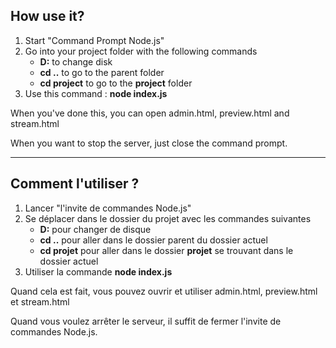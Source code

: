 ## How use it?
1. Start "Command Prompt Node.js"
1. Go into your project folder with the following commands
    - **D:** to change disk
    - **cd ..** to go to the parent folder
    - **cd project** to go to the **project** folder
1. Use this command : **node index.js**

When you've done this, you can open admin.html, preview.html and stream.html

When you want to stop the server, just close the command prompt.

-----

## Comment l'utiliser ?
1. Lancer "l'invite de commandes Node.js"
1. Se déplacer dans le dossier du projet avec les commandes suivantes
    - **D:** pour changer de disque
    - **cd ..** pour aller dans le dossier parent du dossier actuel
    - **cd projet** pour aller dans le dossier **projet** se trouvant dans le dossier actuel
1. Utiliser la commande **node index.js**

Quand cela est fait, vous pouvez ouvrir et utiliser admin.html, preview.html et stream.html

Quand vous voulez arrêter le serveur, il suffit de fermer l'invite de commandes Node.js.
